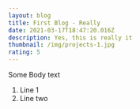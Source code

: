 ```yaml
---
layout: blog
title: First Blog - Really
date: 2021-03-17T18:47:20.016Z
description: Yes, this is really it
thumbnail: /img/projects-1.jpg
rating: 5
---
```

Some Body text

1. Line 1
2. Line two